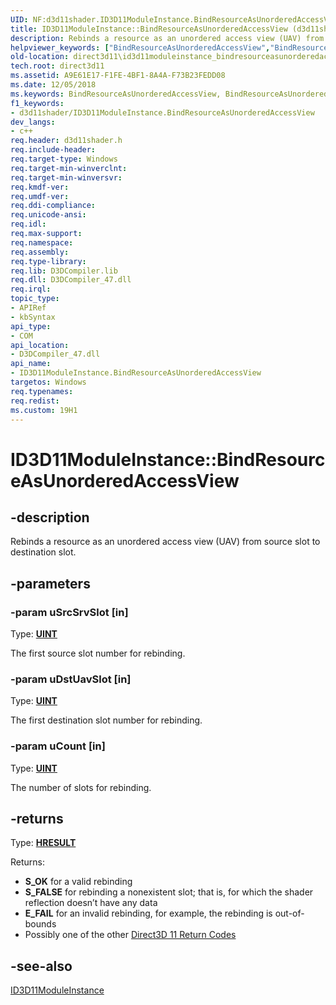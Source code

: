 ```yaml
---
UID: NF:d3d11shader.ID3D11ModuleInstance.BindResourceAsUnorderedAccessView
title: ID3D11ModuleInstance::BindResourceAsUnorderedAccessView (d3d11shader.h)
description: Rebinds a resource as an unordered access view (UAV) from source slot to destination slot.
helpviewer_keywords: ["BindResourceAsUnorderedAccessView","BindResourceAsUnorderedAccessView method [Direct3D 11]","BindResourceAsUnorderedAccessView method [Direct3D 11]","ID3D11ModuleInstance interface","ID3D11ModuleInstance interface [Direct3D 11]","BindResourceAsUnorderedAccessView method","ID3D11ModuleInstance.BindResourceAsUnorderedAccessView","ID3D11ModuleInstance::BindResourceAsUnorderedAccessView","d3d11shader/ID3D11ModuleInstance::BindResourceAsUnorderedAccessView","direct3d11.id3d11moduleinstance_bindresourceasunorderedaccessview"]
old-location: direct3d11\id3d11moduleinstance_bindresourceasunorderedaccessview.htm
tech.root: direct3d11
ms.assetid: A9E61E17-F1FE-4BF1-8A4A-F73B23FEDD08
ms.date: 12/05/2018
ms.keywords: BindResourceAsUnorderedAccessView, BindResourceAsUnorderedAccessView method [Direct3D 11], BindResourceAsUnorderedAccessView method [Direct3D 11],ID3D11ModuleInstance interface, ID3D11ModuleInstance interface [Direct3D 11],BindResourceAsUnorderedAccessView method, ID3D11ModuleInstance.BindResourceAsUnorderedAccessView, ID3D11ModuleInstance::BindResourceAsUnorderedAccessView, d3d11shader/ID3D11ModuleInstance::BindResourceAsUnorderedAccessView, direct3d11.id3d11moduleinstance_bindresourceasunorderedaccessview
f1_keywords:
- d3d11shader/ID3D11ModuleInstance.BindResourceAsUnorderedAccessView
dev_langs:
- c++
req.header: d3d11shader.h
req.include-header: 
req.target-type: Windows
req.target-min-winverclnt: 
req.target-min-winversvr: 
req.kmdf-ver: 
req.umdf-ver: 
req.ddi-compliance: 
req.unicode-ansi: 
req.idl: 
req.max-support: 
req.namespace: 
req.assembly: 
req.type-library: 
req.lib: D3DCompiler.lib
req.dll: D3DCompiler_47.dll
req.irql: 
topic_type:
- APIRef
- kbSyntax
api_type:
- COM
api_location:
- D3DCompiler_47.dll
api_name:
- ID3D11ModuleInstance.BindResourceAsUnorderedAccessView
targetos: Windows
req.typenames: 
req.redist: 
ms.custom: 19H1
---
```


# ID3D11ModuleInstance::BindResourceAsUnorderedAccessView


## -description


Rebinds a resource as an unordered access view (UAV) from source slot to destination slot.


## -parameters




### -param uSrcSrvSlot [in]

Type: <b><a href="https://docs.microsoft.com/windows/desktop/WinProg/windows-data-types">UINT</a></b>

The first source slot number for rebinding.


### -param uDstUavSlot [in]

Type: <b><a href="https://docs.microsoft.com/windows/desktop/WinProg/windows-data-types">UINT</a></b>

The first destination slot number for rebinding.


### -param uCount [in]

Type: <b><a href="https://docs.microsoft.com/windows/desktop/WinProg/windows-data-types">UINT</a></b>

The number of slots for rebinding. 


## -returns



Type: <b><a href="/windows/win32/com/structure-of-com-error-codes">HRESULT</a></b>

Returns:

<ul>
<li><b>S_OK</b> for a valid rebinding</li>
<li><b>S_FALSE</b> for rebinding a nonexistent slot; that is, for which the shader reflection doesn’t have any data</li>
<li><b>E_FAIL</b> for an invalid rebinding, for example, the rebinding is out-of-bounds</li>
<li>Possibly one of the other <a href="https://docs.microsoft.com/windows/desktop/direct3d11/d3d11-graphics-reference-returnvalues">Direct3D 11 Return Codes</a>
</li>
</ul>



## -see-also




<a href="https://docs.microsoft.com/windows/desktop/api/d3d11shader/nn-d3d11shader-id3d11moduleinstance">ID3D11ModuleInstance</a>
 

 

